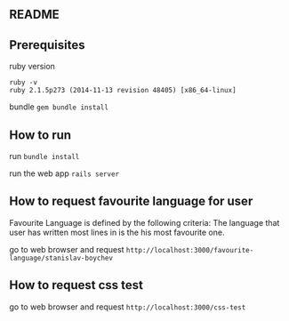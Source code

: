 ## README

## Prerequisites

ruby version
```
ruby -v
ruby 2.1.5p273 (2014-11-13 revision 48405) [x86_64-linux]
```

bundle `gem bundle install`


## How to run

run `bundle install`

run the web app `rails server`

## How to request favourite language for user

Favourite Language is defined by the following criteria: The language that user has written most lines in is the his most favourite one.

go to web browser and request `http://localhost:3000/favourite-language/stanislav-boychev`

## How to request css test
go to web browser and request `http://localhost:3000/css-test`

